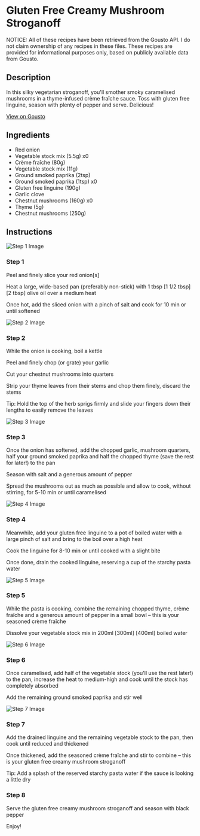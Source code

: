 # Gluten Free Creamy Mushroom Stroganoff

NOTICE: All of these recipes have been retrieved from the Gousto API. I do not claim ownership of any recipes in these files. These recipes are provided for informational purposes only, based on publicly available data from Gousto.

## Description

In this silky vegetarian stroganoff, you'll smother smoky caramelised mushrooms in a thyme-infused crème fraîche sauce. Toss with gluten free linguine, season with plenty of pepper and serve. Delicious!

[View on Gousto](https://www.gousto.co.uk/recipes/cookbook/gluten-free-creamy-mushroom-stroganoff)

## Ingredients

- Red onion
- Vegetable stock mix (5.5g) x0
- Crème fraîche (80g)
- Vegetable stock mix (11g)
- Ground smoked paprika (2tsp)
- Ground smoked paprika (1tsp) x0
- Gluten free linguine (190g)
- Garlic clove
- Chestnut mushrooms (160g) x0
- Thyme (5g)
- Chestnut mushrooms (250g)

## Instructions

![Step 1 Image](https://production-media.gousto.co.uk/cms/recipe-step-image/step-1-copy-25-1698750886919-x200.jpg)

### Step 1

Peel and finely slice your red onion[s]

Heat a large, wide-based pan (preferably non-stick) with 1 tbsp <span class="text-purple">[1 1/2 tbsp] </span><span class="text-danger">[2 tbsp] </span>olive oil over a medium heat

Once hot, add the sliced onion with a pinch of salt and cook for 10 min or until softened

![Step 2 Image](https://production-media.gousto.co.uk/cms/recipe-step-image/step-2-copy-29-1698750890464-x200.jpg)

### Step 2

While the onion is cooking, boil a kettle

Peel and finely chop (or grate) your garlic

Cut your chestnut mushrooms into quarters

Strip your thyme leaves from their stems and chop them finely, discard the stems

Tip: Hold the top of the herb sprigs firmly and slide your fingers down their lengths to easily remove the leaves

![Step 3 Image](https://production-media.gousto.co.uk/cms/recipe-step-image/step-3-copy-31-1698750951690-x200.jpg)

### Step 3

Once the onion has softened, add the chopped garlic, mushroom quarters, half your ground smoked paprika and half the chopped thyme (save the rest for later!) to the pan

Season with salt and a generous amount of pepper

Spread the mushrooms out as much as possible and allow to cook, without stirring, for 5-10 min or until caramelised

![Step 4 Image](https://production-media.gousto.co.uk/cms/recipe-step-image/step-4-copy-30-1698750961270-x200.jpg)

### Step 4

Meanwhile, add your gluten free linguine to a pot of boiled water with a large pinch of salt and bring to the boil over a high heat

Cook the linguine for 8-10 min or until cooked with a slight bite

Once done, drain the cooked linguine, reserving a cup of the starchy pasta water

![Step 5 Image](https://production-media.gousto.co.uk/cms/recipe-step-image/step-5-copy-29-1698751005668-x200.jpg)

### Step 5

While the pasta is cooking, combine the remaining chopped thyme, crème fraîche and a generous amount of pepper in a small bowl – this is your seasoned crème fraîche

Dissolve your vegetable stock mix in 200ml<span class="text-danger"> <span class="text-purple">[300ml] </span>[400ml] </span>boiled water

![Step 6 Image](https://production-media.gousto.co.uk/cms/recipe-step-image/step-6-copy-27-1698751029353-x200.jpg)

### Step 6

Once caramelised, add half of the vegetable stock (you'll use the rest later!) to the pan, increase the heat to medium-high and cook until the stock has completely absorbed

Add the remaining ground smoked paprika and stir well

![Step 7 Image](https://production-media.gousto.co.uk/cms/recipe-step-image/step-7-copy-19-1698751038858-x200.jpg)

### Step 7

Add the drained linguine and the remaining vegetable stock to the pan, then cook until reduced and thickened

Once thickened, add the seasoned crème fraîche and stir to combine – this is your gluten free creamy mushroom stroganoff

Tip: Add a splash of the reserved starchy pasta water if the sauce is looking a little dry

### Step 8

Serve the gluten free creamy mushroom stroganoff and season with black pepper

Enjoy!

